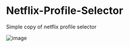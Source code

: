 # Netflix-Profile-Selector
Simple copy of netflix profile selector

![image](https://user-images.githubusercontent.com/107271821/173119300-5a23c2a1-59c9-44ae-bf7d-1bc72d69f356.png)
